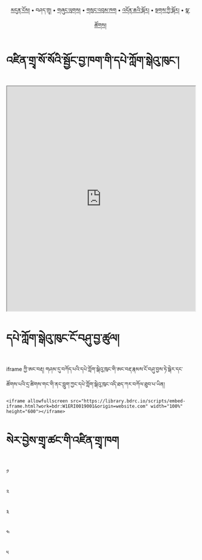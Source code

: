 <p align="center">
  <a href="https://bdrc-reader.github.io/serajey/">མདུན་ངོས།</a> • <span>བཤད་གྲྭ།</span> • <a href="https://bdrc-reader.github.io/serajey/shunglug">གཞུང་ལུགས།</a>  • <a href="https://bdrc-reader.github.io/serajey/sungbum">གསུང་འབུམ་ཁག</a> • <a href="https://bdrc-reader.github.io/serajey/doncha">འདོན་ཆའི་སྐོར།</a> • <a href="https://bdrc-reader.github.io/serajey/tantra">སྔགས་ཀྱི་སྐོར།</a> •  <a href="https://bdrc-reader.github.io/serajey/natsok">སྣ་ཚོགས།</a></p>

# འཛིན་གྲྭ་སོ་སོའི་སྦྱོང་བྱ་ཁག་གི་དཔེ་ཀློག་སྒེའུ་ཁུང་།


<iframe allowfullscreen src="https://library.bdrc.io/scripts/embed-iframe.html?work=bdr:W1ERI0019001&origin=www.serajeyrigzodchenmo.org" width="100%" height="600"></iframe>

<br>

# དཔེ་ཀློག་སྒེའུ་ཁུང་ངོ་བཤུ་བྱ་ཚུལ།

iframe ཀྱི་ཨང་བརྡ། གཤམ་དུ་བཀོད་པའི་དཔེ་ཀློག་སྒེའུ་ཁུང་གི་ཨང་བརྡ་རྣམས་ངོ་བཤུ་བྱས་ཏེ་སྒེར་དང་ཚོགས་པའི་དྲ་ཚིགས་གང་གི་ནང་བླུག་ཀྱང་དཔེ་ཀློག་སྒེའུ་ཁུང་འདི་ཐད་ཀར་བཀོལ་ཐུབ་པ་ཡིན།

```
<iframe allowfullscreen src="https://library.bdrc.io/scripts/embed-iframe.html?work=bdr:W1ERI0019001&origin=website.com" width="100%" height="600"></iframe>
```

# སེར་བྱེས་གྲྭ་ཚང་གི་འཛིན་གྲྭ་ཁག

༡

༢

༣

༤

༥

